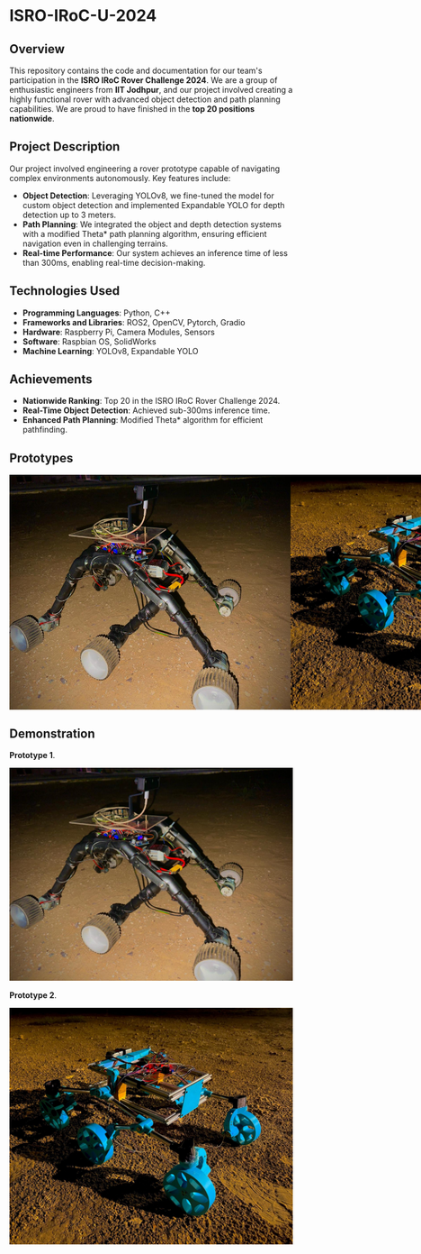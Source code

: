# ISRO-IRoC-U-2024

## Overview

This repository contains the code and documentation for our team's participation in the **ISRO IRoC Rover Challenge 2024**. We are a group of enthusiastic engineers from **IIT Jodhpur**, and our project involved creating a highly functional rover with advanced object detection and path planning capabilities. We are proud to have finished in the **top 20 positions nationwide**.

## Project Description

Our project involved engineering a rover prototype capable of navigating complex environments autonomously. Key features include:

- **Object Detection**: Leveraging YOLOv8, we fine-tuned the model for custom object detection and implemented Expandable YOLO for depth detection up to 3 meters.
- **Path Planning**: We integrated the object and depth detection systems with a modified Theta* path planning algorithm, ensuring efficient navigation even in challenging terrains.
- **Real-time Performance**: Our system achieves an inference time of less than 300ms, enabling real-time decision-making.

## Technologies Used

- **Programming Languages**: Python, C++
- **Frameworks and Libraries**: ROS2, OpenCV, Pytorch, Gradio
- **Hardware**: Raspberry Pi, Camera Modules, Sensors
- **Software**: Raspbian OS, SolidWorks
- **Machine Learning**: YOLOv8, Expandable YOLO

## Achievements

- **Nationwide Ranking**: Top 20 in the ISRO IRoC Rover Challenge 2024.
- **Real-Time Object Detection**: Achieved sub-300ms inference time.
- **Enhanced Path Planning**: Modified Theta* algorithm for efficient pathfinding.

## Prototypes

<div style="display: flex; justify-content: space-around;">
  <img src="images/Prototype_1_2.jpg" width="500" />
  <img src="images/Prototype_2.jpg" width="500" />
</div>

## Demonstration

**Prototype 1**.
  
[![Project Video](images/Prototype_1_2.jpg)]([https://drive.google.com/file/d/your-file-id/view?usp=sharing](https://drive.google.com/file/d/1SGig9JHE7UdSr4B0MpWxnoHgKGTtpPFD/view?usp=sharing))
  
**Prototype 2**.
  
[![Project Video](images/Prototype_2.jpg)]([https://drive.google.com/file/d/your-file-id/view?usp=sharing](https://drive.google.com/file/d/1SGig9JHE7UdSr4B0MpWxnoHgKGTtpPFD/view?usp=sharing))
